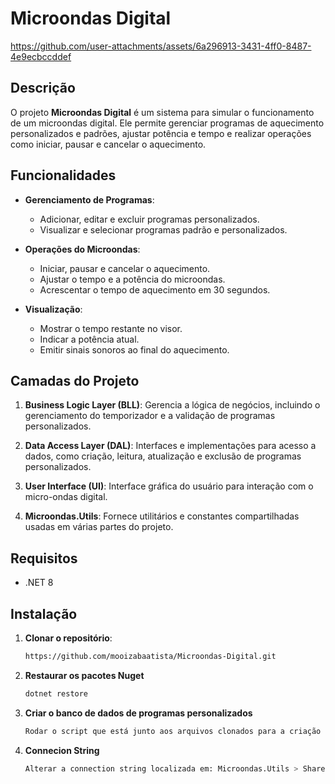 # Microondas Digital

https://github.com/user-attachments/assets/6a296913-3431-4ff0-8487-4e9ecbccddef

## Descrição

O projeto **Microondas Digital** é um sistema para simular o funcionamento de um microondas digital. Ele permite gerenciar programas de aquecimento personalizados e padrões, ajustar potência e tempo e realizar operações como iniciar, pausar e cancelar o aquecimento.

## Funcionalidades

- **Gerenciamento de Programas**:
  - Adicionar, editar e excluir programas personalizados.
  - Visualizar e selecionar programas padrão e personalizados.

- **Operações do Microondas**:
  - Iniciar, pausar e cancelar o aquecimento.
  - Ajustar o tempo e a potência do microondas.
  - Acrescentar o tempo de aquecimento em 30 segundos.

- **Visualização**:
  - Mostrar o tempo restante no visor.
  - Indicar a potência atual.
  - Emitir sinais sonoros ao final do aquecimento.

## Camadas do Projeto

1. **Business Logic Layer (BLL)**: Gerencia a lógica de negócios, incluindo o gerenciamento do temporizador e a validação de programas personalizados.

2. **Data Access Layer (DAL)**: Interfaces e implementações para acesso a dados, como criação, leitura, atualização e exclusão de programas personalizados.

3. **User Interface (UI)**: Interface gráfica do usuário para interação com o micro-ondas digital.

4. **Microondas.Utils**: Fornece utilitários e constantes compartilhadas usadas em várias partes do projeto.


## Requisitos

- .NET 8


## Instalação

1. **Clonar o repositório**:
   ```bash
   https://github.com/mooizabaatista/Microondas-Digital.git
   
2. **Restaurar os pacotes Nuget**
    ```bash
    dotnet restore
    
3. **Criar o banco de dados de programas personalizados**
    ```bash
    Rodar o script que está junto aos arquivos clonados para a criação da base de dados utilizada na aplicação.
    
4. **Connecion String**
    ```bash
    Alterar a connection string localizada em: Microondas.Utils > Shared > Constants > SharedConstants.cs
   
